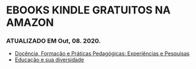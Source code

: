 # EBOOKS KINDLE GRATUITOS NA AMAZON

### ATUALIZADO EM Out, 08. 2020.

* [Docência, Formação e Práticas Pedagógicas: Experiências e Pesquisas](https://www.amazon.com.br/dp/B07TN1QXH1/ref=s9_acsd_hps_bw_c2_x_5_i?pf_rd_m=A3RN7G7QC5MWSZ&pf_rd_s=merchandised-search-3&pf_rd_r=B1S94FY35SWVZSVVP70Q&pf_rd_t=101&pf_rd_p=19bd41aa-c77c-418a-b5a4-3f9dae465d00&pf_rd_i=6311441011)
* [Educação e sua diversidade](https://www.amazon.com.br/Educa%C3%A7%C3%A3o-diversidade-Arlete-Ramos-Santos-ebook/dp/B07JQ6K43K/ref=sr_1_32?dchild=1&pf_rd_i=6311441011&pf_rd_m=A3RN7G7QC5MWSZ&pf_rd_p=19bd41aa-c77c-418a-b5a4-3f9dae465d00&pf_rd_r=B1S94FY35SWVZSVVP70Q&pf_rd_s=merchandised-search-3&pf_rd_t=101&qid=1602182692&refinements=p_36%3A5560478011&s=digital-text&sr=1-32)
